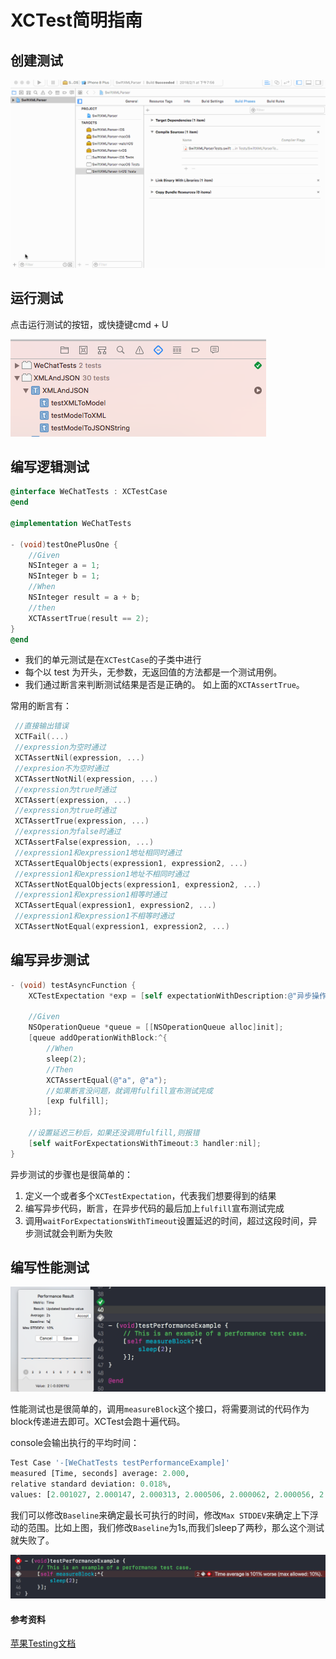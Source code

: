 # XCTest简明指南

## 创建测试

![](test.gif)


## 运行测试

点击运行测试的按钮，或快捷键cmd + U

![](runtest.png)


## 编写逻辑测试

~~~objective-c
@interface WeChatTests : XCTestCase
@end
	
@implementation WeChatTests
	
- (void)testOnePlusOne {
    //Given
    NSInteger a = 1;
    NSInteger b = 1;
    //When
    NSInteger result = a + b;
    //then
    XCTAssertTrue(result == 2);
}
@end
~~~

- 我们的单元测试是在`XCTestCase`的子类中进行
- 每个以 test 为开头，无参数，无返回值的方法都是一个测试用例。
- 我们通过断言来判断测试结果是否是正确的。 如上面的`XCTAssertTrue`。


常用的断言有： 

~~~objective-c
 //直接输出错误
 XCTFail(...)
 //expression为空时通过  
 XCTAssertNil(expression, ...)
 //expresion不为空时通过
 XCTAssertNotNil(expression, ...)
 //expression为true时通过
 XCTAssert(expression, ...)
 //expression为true时通过
 XCTAssertTrue(expression, ...)
 //expression为false时通过
 XCTAssertFalse(expression, ...)
 //expression1和expression1地址相同时通过
 XCTAssertEqualObjects(expression1, expression2, ...)
 //expression1和expression1地址不相同时通过
 XCTAssertNotEqualObjects(expression1, expression2, ...)
 //expression1和expression1相等时通过
 XCTAssertEqual(expression1, expression2, ...)
 //expression1和expression1不相等时通过
 XCTAssertNotEqual(expression1, expression2, ...)
~~~

## 编写异步测试

~~~objective-c
- (void) testAsyncFunction {
    XCTestExpectation *exp = [self expectationWithDescription:@"异步操作出错"];
    
    //Given
    NSOperationQueue *queue = [[NSOperationQueue alloc]init];
    [queue addOperationWithBlock:^{
        //When
        sleep(2);
        //Then
        XCTAssertEqual(@"a", @"a");
        //如果断言没问题，就调用fulfill宣布测试完成
        [exp fulfill];
    }];
    
    //设置延迟三秒后，如果还没调用fulfill,则报错
    [self waitForExpectationsWithTimeout:3 handler:nil];
}
~~~

异步测试的步骤也是很简单的：

1. 定义一个或者多个`XCTestExpectation`，代表我们想要得到的结果
2. 编写异步代码，断言，在异步代码的最后加上`fulfill`宣布测试完成
3. 调用`waitForExpectationsWithTimeout`设置延迟的时间，超过这段时间，异步测试就会判断为失败



## 编写性能测试

![](measure.png)

性能测试也是很简单的，调用`measureBlock`这个接口，将需要测试的代码作为block传递进去即可。XCTest会跑十遍代码。

console会输出执行的平均时间：

~~~python
Test Case '-[WeChatTests testPerformanceExample]'
measured [Time, seconds] average: 2.000, 
relative standard deviation: 0.018%, 
values: [2.001027, 2.000147, 2.000313, 2.000506, 2.000062, 2.000056, 2.000268, 2.000176, 2.000287, 2.001102]
~~~

我们可以修改`Baseline`来确定最长可执行的时间，修改`Max STDDEV`来确定上下浮动的范围。比如上图，我们修改`Baseline`为1s,而我们sleep了两秒，那么这个测试就失败了。

![](fail.png)
	
	
#### 参考资料

[苹果Testing文档](https://developer.apple.com/library/content/documentation/DeveloperTools/Conceptual/testing_with_xcode/chapters/01-introduction.html)
